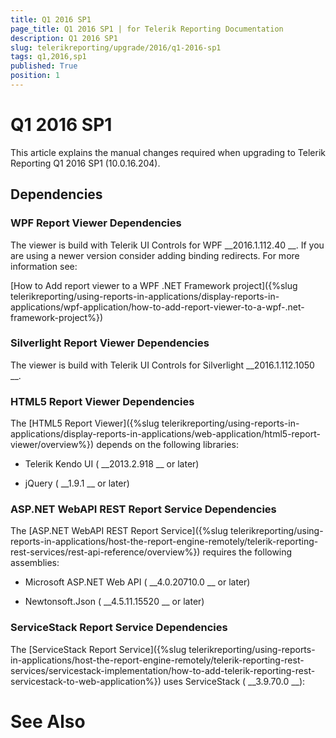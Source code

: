 ```yaml
---
title: Q1 2016 SP1
page_title: Q1 2016 SP1 | for Telerik Reporting Documentation
description: Q1 2016 SP1
slug: telerikreporting/upgrade/2016/q1-2016-sp1
tags: q1,2016,sp1
published: True
position: 1
---
```


# Q1 2016 SP1



This article explains the manual changes required when upgrading to Telerik Reporting Q1 2016 SP1 (10.0.16.204).


## Dependencies

### WPF Report Viewer Dependencies

The viewer is build with Telerik UI Controls for WPF 
__2016.1.112.40
__. If you are using a newer version consider adding binding redirects. For more information see:
                
[How to Add report viewer to a WPF .NET Framework project]({%slug telerikreporting/using-reports-in-applications/display-reports-in-applications/wpf-application/how-to-add-report-viewer-to-a-wpf-.net-framework-project%})


### Silverlight Report Viewer Dependencies

The viewer is build with Telerik UI Controls for Silverlight 
__2016.1.112.1050
__.
              


### HTML5 Report Viewer Dependencies

The 
[HTML5 Report Viewer]({%slug telerikreporting/using-reports-in-applications/display-reports-in-applications/web-application/html5-report-viewer/overview%})
 depends on the following libraries:
              


* Telerik Kendo UI (
__2013.2.918
__ or later)
                  


* jQuery (
__1.9.1
__ or later)
                  


### ASP.NET WebAPI REST Report Service Dependencies

The 
[ASP.NET WebAPI REST Report Service]({%slug telerikreporting/using-reports-in-applications/host-the-report-engine-remotely/telerik-reporting-rest-services/rest-api-reference/overview%})
 requires the following assemblies:
              


* Microsoft ASP.NET Web API (
__4.0.20710.0
__ or later)
                  


* Newtonsoft.Json (
__4.5.11.15520
__ or later)
                  


### ServiceStack Report Service Dependencies

The 
[ServiceStack Report Service]({%slug telerikreporting/using-reports-in-applications/host-the-report-engine-remotely/telerik-reporting-rest-services/servicestack-implementation/how-to-add-telerik-reporting-rest-servicestack-to-web-application%})
 uses
                ServiceStack (
__3.9.70.0
__):
              


# See Also

